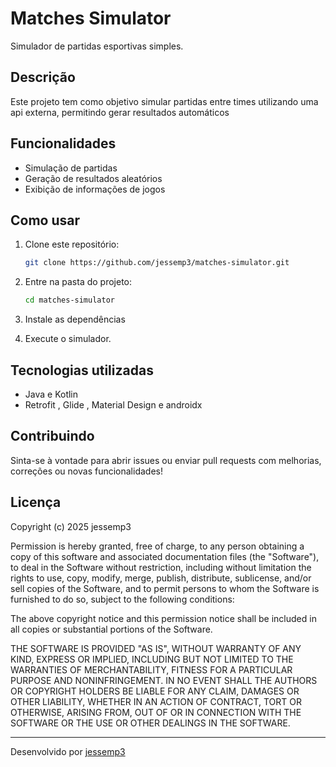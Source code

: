 # Matches Simulator

Simulador de partidas esportivas simples.

## Descrição

Este projeto tem como objetivo simular partidas entre times utilizando uma api externa, permitindo gerar resultados automáticos

## Funcionalidades

- Simulação de partidas
- Geração de resultados aleatórios
- Exibição de informações de jogos

## Como usar

1. Clone este repositório:
   ```bash
   git clone https://github.com/jessemp3/matches-simulator.git
   ```
2. Entre na pasta do projeto:
   ```bash
   cd matches-simulator
   ```
3. Instale as dependências

4. Execute o simulador.

## Tecnologias utilizadas

- Java e Kotlin
- Retrofit , Glide , Material Design e androidx

## Contribuindo

Sinta-se à vontade para abrir issues ou enviar pull requests com melhorias, correções ou novas funcionalidades!

## Licença

Copyright (c) 2025 jessemp3

Permission is hereby granted, free of charge, to any person obtaining a copy
of this software and associated documentation files (the "Software"), to deal
in the Software without restriction, including without limitation the rights
to use, copy, modify, merge, publish, distribute, sublicense, and/or sell
copies of the Software, and to permit persons to whom the Software is
furnished to do so, subject to the following conditions:

The above copyright notice and this permission notice shall be included in all
copies or substantial portions of the Software.

THE SOFTWARE IS PROVIDED "AS IS", WITHOUT WARRANTY OF ANY KIND, EXPRESS OR
IMPLIED, INCLUDING BUT NOT LIMITED TO THE WARRANTIES OF MERCHANTABILITY,
FITNESS FOR A PARTICULAR PURPOSE AND NONINFRINGEMENT. IN NO EVENT SHALL THE
AUTHORS OR COPYRIGHT HOLDERS BE LIABLE FOR ANY CLAIM, DAMAGES OR OTHER
LIABILITY, WHETHER IN AN ACTION OF CONTRACT, TORT OR OTHERWISE, ARISING FROM,
OUT OF OR IN CONNECTION WITH THE SOFTWARE OR THE USE OR OTHER DEALINGS IN THE
SOFTWARE.

---

Desenvolvido por [jessemp3](https://github.com/jessemp3)
